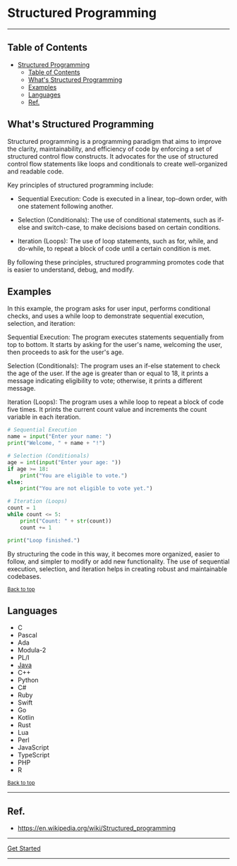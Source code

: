 # Structured Programming

---

## Table of Contents
<!-- TOC -->
* [Structured Programming](#structured-programming)
  * [Table of Contents](#table-of-contents)
  * [What's Structured Programming](#whats-structured-programming)
  * [Examples](#examples)
  * [Languages](#languages)
  * [Ref.](#ref)
<!-- TOC -->


## What's Structured Programming

Structured programming is a programming paradigm that aims to improve the clarity, maintainability, and efficiency of code by enforcing a set of structured control flow constructs. It advocates for the use of structured control flow statements like loops and conditionals to create well-organized and readable code.

Key principles of structured programming include:

- Sequential Execution: Code is executed in a linear, top-down order, with one statement following another.

- Selection (Conditionals): The use of conditional statements, such as if-else and switch-case, to make decisions based on certain conditions.

- Iteration (Loops): The use of loop statements, such as for, while, and do-while, to repeat a block of code until a certain condition is met.

By following these principles, structured programming promotes code that is easier to understand, debug, and modify.

## Examples

In this example, the program asks for user input, performs conditional checks, and uses a while loop to demonstrate sequential execution, selection, and iteration:

Sequential Execution: The program executes statements sequentially from top to bottom. It starts by asking for the user's name, welcoming the user, then proceeds to ask for the user's age.

Selection (Conditionals): The program uses an if-else statement to check the age of the user. If the age is greater than or equal to 18, it prints a message indicating eligibility to vote; otherwise, it prints a different message.

Iteration (Loops): The program uses a while loop to repeat a block of code five times. It prints the current count value and increments the count variable in each iteration.

```python
# Sequential Execution
name = input("Enter your name: ")
print("Welcome, " + name + "!")

# Selection (Conditionals)
age = int(input("Enter your age: "))
if age >= 18:
    print("You are eligible to vote.")
else:
    print("You are not eligible to vote yet.")

# Iteration (Loops)
count = 1
while count <= 5:
    print("Count: " + str(count))
    count += 1

print("Loop finished.")

```

By structuring the code in this way, it becomes more organized, easier to follow, and simpler to modify or add new functionality. The use of sequential execution, selection, and iteration helps in creating robust and maintainable codebases.


<sub>[Back to top](#table-of-contents)</sub>



## Languages

- C
- Pascal
- Ada
- Modula-2
- PL/I
- [Java](../../programming/languages/java)
- C++
- Python
- C#
- Ruby
- Swift
- Go
- Kotlin
- Rust
- Lua
- Perl
- JavaScript
- TypeScript
- PHP
- R

<sub>[Back to top](#table-of-contents)</sub>


---

## Ref.

- https://en.wikipedia.org/wiki/Structured_programming

---

[Get Started](../../common/get-started.md#paradigms)

---

